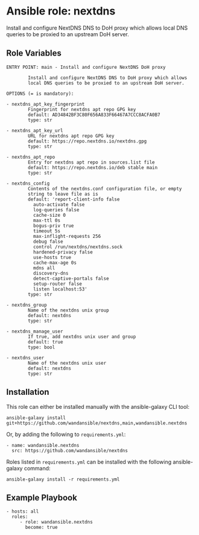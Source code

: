 Ansible role: nextdns
=====================

Install and configure NextDNS DNS to DoH proxy which allows local DNS queries to be
proxied to an upstream DoH server.

Role Variables
--------------

```
ENTRY POINT: main - Install and configure NextDNS DoH proxy

        Install and configure NextDNS DNS to DoH proxy which allows
        local DNS queries to be proxied to an upstream DoH server.

OPTIONS (= is mandatory):

- nextdns_apt_key_fingerprint
        Fingerprint for nextdns apt repo GPG key
        default: AD34842BF3C80F656A833F66467A7CCC8ACFA0B7
        type: str

- nextdns_apt_key_url
        URL for nextdns apt repo GPG key
        default: https://repo.nextdns.io/nextdns.gpg
        type: str

- nextdns_apt_repo
        Entry for nextdns apt repo in sources.list file
        default: https://repo.nextdns.io/deb stable main
        type: str

- nextdns_config
        Contents of the nextdns.conf configuration file, or empty
        string to leave file as is
        default: 'report-client-info false
          auto-activate false
          log-queries false
          cache-size 0
          max-ttl 0s
          bogus-priv true
          timeout 5s
          max-inflight-requests 256
          debug false
          control /run/nextdns/nextdns.sock
          hardened-privacy false
          use-hosts true
          cache-max-age 0s
          mdns all
          discovery-dns
          detect-captive-portals false
          setup-router false
          listen localhost:53'
        type: str

- nextdns_group
        Name of the nextdns unix group
        default: nextdns
        type: str

- nextdns_manage_user
        If true, add nextdns unix user and group
        default: true
        type: bool

- nextdns_user
        Name of the nextdns unix user
        default: nextdns
        type: str
```

Installation
------------

This role can either be installed manually with the ansible-galaxy CLI tool:

    ansible-galaxy install git+https://github.com/wandansible/nextdns,main,wandansible.nextdns

Or, by adding the following to `requirements.yml`:

    - name: wandansible.nextdns
      src: https://github.com/wandansible/nextdns

Roles listed in `requirements.yml` can be installed with the following ansible-galaxy command:

    ansible-galaxy install -r requirements.yml

Example Playbook
----------------

    - hosts: all
      roles:
         - role: wandansible.nextdns
           become: true
